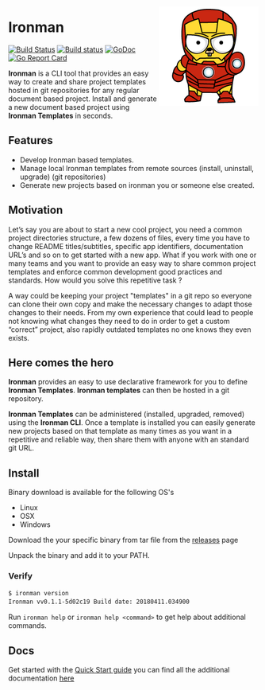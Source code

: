 <p align="center">
  <img style="float: right;" src="ironman.png" alt="Ironman logo"/>
</p>

# Ironman 
[![Build Status](https://travis-ci.org/ironman-project/ironman.svg?branch=master)](https://travis-ci.org/ironman-project/ironman)
[![Build status](https://ci.appveyor.com/api/projects/status/yi1e02dy65nv96uy/branch/master?svg=true)](https://ci.appveyor.com/project/ottogiron/ironman/branch/master)
[![GoDoc](https://godoc.org/github.com/ironman-project/ironman?status.svg)](https://godoc.org/github.com/ironman-project/ironman)
[![Go Report Card](https://goreportcard.com/badge/github.com/ironman-project/ironman)](https://goreportcard.com/report/github.com/ironman-project/ironman)

**Ironman** is a CLI tool that provides an easy way to create and share project templates hosted in git repositories for any regular document based project. Install and generate a new document based project using  **Ironman Templates** in seconds.

## Features 

  * Develop  Ironman based templates.
  * Manage local Ironman templates from remote sources (install, uninstall, upgrade) (git repositories)
  * Generate new projects based on ironman you or someone else created.

## Motivation

Let’s say you are about to start a new cool project, you need a common project directories structure, a few dozens of files,  every time you have to change README titles/subtitles, specific app identifiers, documentation URL’s and so on to get started with a new app.  What if you work with one or many teams and you want to provide an easy way to share common project templates and enforce common development good practices and standards.  How would you solve this repetitive task ? 

A way could be keeping your project "templates" in a git repo so everyone can clone their own copy and make the necessary changes to adapt those changes to their needs. From my own experience that could lead to people not knowing what changes they need to do in order to get a custom “correct” project,  also rapidly outdated templates no one knows they even exists.

## Here comes the hero 

**Ironman** provides an easy to use declarative framework for you to define **Ironman Templates**. **Ironman templates** can then be hosted in a git repository.

**Ironman Templates** can be  administered (installed, upgraded, removed) using the **Ironman CLI**. Once a template is installed you can easily generate new projects based on that template as many times as you want in a repetitive and reliable way, then share them with anyone with an standard git URL. 

## Install

Binary download is available for the following OS's

* Linux
* OSX
* Windows

Download the your specific  binary from tar file from the [releases](https://github.com/ironman-project/ironman/releases) page

Unpack the binary and add it to your PATH.

### Verify 

```bash
$ ironman version
Ironman vv0.1.1-5d02c19 Build date: 20180411.034900
``` 

Run ```ironman help``` or ```ironman help <command>``` to get help about additional commands.


## Docs

Get started with the [Quick Start guide](docs/quickstart.md) you can find all the additional documentation [here](docs)

